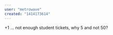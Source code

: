 ```yaml
---
user: "metrowave"
created: "1414173614"
---
```


+1 ... not enough student tickets, why 5 and not 50?
